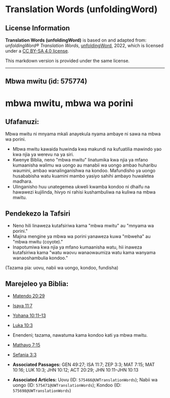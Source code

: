 # Translation Words (unfoldingWord)

## License Information

**Translation Words (unfoldingWord)** is based on and adapted from: _unfoldingWord® Translation Words_, [unfoldingWord](https://unfoldingword.org/utw), 2022, which is licensed under a [CC BY-SA 4.0 license](https://creativecommons.org/licenses/by-sa/4.0/legalcode.en).

This markdown version is provided under the same license.



--------------------------------

## Mbwa mwitu (id: 575774)

mbwa mwitu, mbwa wa porini
==========================

Ufafanuzi:
----------

Mbwa mwitu ni mnyama mkali anayekula nyama ambaye ni sawa na mbwa wa porini.

* Mbwa mwitu kawaida huwinda kwa makundi na kufuatilia mawindo yao kwa njia ya werevu na ya siri.
* Kwenye Biblia, neno "mbwa mwitu" linatumika kwa njia ya mfano kumaanisha walimu wa uongo au manabii wa uongo ambao huharibu waumini, ambao wanalinganishwa na kondoo. Mafundisho ya uongo husababisha watu kuamini mambo yasiyo sahihi ambayo huwaletea madhara.
* Ulinganisho huu unategemea ukweli kwamba kondoo ni dhaifu na hawawezi kujilinda, hivyo ni rahisi kushambuliwa na kuliwa na mbwa mwitu.

Pendekezo la Tafsiri
--------------------

* Neno hili linaweza kutafsiriwa kama "mbwa mwitu" au "mnyama wa porini."
* Majina mengine ya mbwa wa porini yanaweza kuwa "mbweha" au "mbwa mwitu (coyote)."
* Inapotumiwa kwa njia ya mfano kumaanisha watu, hii inaweza kutafsiriwa kama "watu waovu wanaowaumiza watu kama wanyama wanaoshambulia kondoo."

(Tazama pia: uovu, nabii wa uongo, kondoo, fundisha)

Marejeleo ya Biblia:
--------------------

* [Matendo 20:29](https://ref.ly/Acts20:29)
* [Isaya 11:7](https://ref.ly/Isa11:7)
* [Yohana 10:11–13](https://ref.ly/John10:11-John10:13)
* [Luka 10:3](https://ref.ly/Luke10:3)
* Enendeni; tazama, nawatuma kama kondoo kati ya mbwa mwitu.
* [Mathayo 7:15](https://ref.ly/Matt7:15)

* [Sefania 3:3](https://ref.ly/Zeph3:3)

* **Associated Passages:** GEN 49:27; ISA 11:7; ZEP 3:3; MAT 7:15; MAT 10:16; LUK 10:3; JHN 10:12; ACT 20:29; JHN 10:11–JHN 10:13
* **Associated Articles:** Uovu (ID: `575466@UWTranslationWords`); Nabii wa uongo (ID: `575471@UWTranslationWords`); Kondoo (ID: `575698@UWTranslationWords`)

